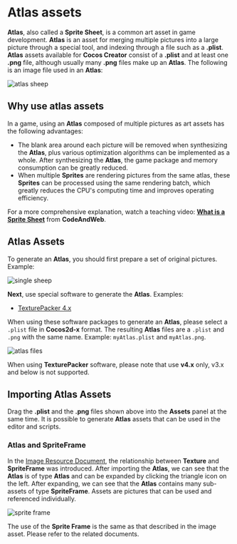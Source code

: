 # Atlas assets

__Atlas__, also called a __Sprite Sheet__, is a common art asset in game development. __Atlas__ is an asset for merging multiple pictures into a large picture through a special tool, and indexing through a file such as a **.plist**. __Atlas__ assets available for __Cocos Creator__ consist of a **.plist** and at least one **.png** file, although usually many **.png** files make up an __Atlas__. The following is an image file used in an __Atlas__:

![atlas sheep](atlas/sheep_atlas.png)

## Why use atlas assets

In a game, using an __Atlas__ composed of multiple pictures as art assets has the following advantages:

- The blank area around each picture will be removed when synthesizing the __Atlas__, plus various optimization algorithms can be implemented as a whole. After synthesizing the __Atlas__, the game package and memory consumption can be greatly reduced.
- When multiple __Sprites__ are rendering pictures from the same atlas, these __Sprites__ can be processed using the same rendering batch, which greatly reduces the CPU's computing time and improves operating efficiency.

For a more comprehensive explanation, watch a teaching video: [__What is a Sprite Sheet__](https://www.codeandweb.com/what-is-a-sprite-sheet) from __CodeAndWeb__.

## Atlas Assets

To generate an __Atlas__, you should first prepare a set of original pictures. Example:

![single sheep](atlas/single_sheep.png)

__Next__, use special software to generate the __Atlas__. Examples:

- [TexturePacker 4.x](https://www.codeandweb.com/texturepacker)


When using these software packages to generate an __Atlas__, please select a `.plist` file in **Cocos2d-x** format. The resulting __Atlas__ files are a `.plist` and `.png` with the same name. Example: `myAtlas.plist` and `myAtlas.png`.

![atlas files](atlas/atlas_files.png)

When using __TexturePacker__ software, please note that use __v4.x__ only, v3.x and below is not supported.

## Importing Atlas Assets

Drag the **.plist** and the **.png** files shown above into the **Assets** panel at the same time. It is possible to generate __Atlas__ assets that can be used in the editor and scripts.

### Atlas and SpriteFrame

In the [Image Resource Document](../ui-system/components/editor/sprite.md), the relationship between __Texture__ and __SpriteFrame__ was introduced. After importing the __Atlas__, we can see that the __Atlas__ is of type __Atlas__ and can be expanded by clicking the triangle icon on the left. After expanding, we can see that the __Atlas__ contains many sub-assets of type __SpriteFrame__. Assets are pictures that can be used and referenced individually.

![sprite frame](atlas/spriteframes.png)

The use of the __Sprite Frame__ is the same as that described in the image asset. Please refer to the related documents.

<!-- ## 碎图转图集

在项目原型阶段或生产初期，美术资源的内容和结构变化都会比较频繁，我们通常会直接使用碎图（也就是多个单独的图片）来搭建场景和制作 UI。为了优化性能和节约包体，需要将碎图合并成图集。 -->
